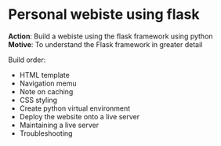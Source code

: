 # Personal webiste using flask

__Action__: Build a webiste using the flask framework using python  
__Motive__: To understand the Flask framework in greater detail  

Build order: 
- HTML template  
- Navigation memu  
- Note on caching  
- CSS styling   
- Create python virtual environment  
- Deploy the website onto a live server 
- Maintaining a live server  
- Troubleshooting  